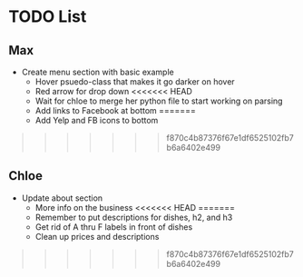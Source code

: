 # TODO List

## Max
* Create menu section with basic example 
    * Hover psuedo-class that makes it go darker on hover
    * Red arrow for drop down
<<<<<<< HEAD
    * Wait for chloe to merge her python file to start working on parsing
    * Add links to Facebook at bottom 
=======
    * Add Yelp and FB icons to bottom
>>>>>>> f870c4b87376f67e1df6525102fb7b6a6402e499

## Chloe
* Update about section
    * More info on the business
<<<<<<< HEAD
=======
    * Remember to put descriptions for dishes, h2, and h3
    * Get rid of A thru F labels in front of dishes
    * Clean up prices and descriptions
>>>>>>> f870c4b87376f67e1df6525102fb7b6a6402e499
